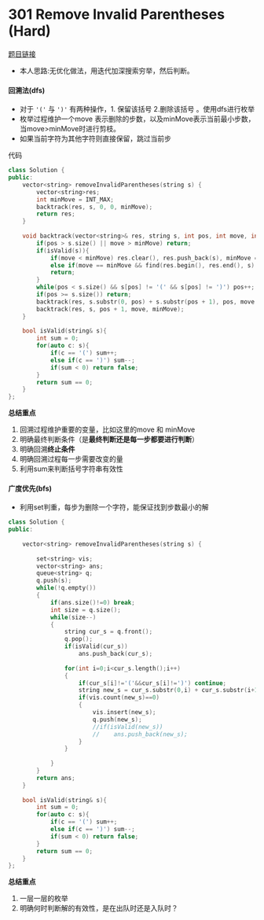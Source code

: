 # 301 Remove Invalid Parentheses (Hard)

[题目链接](https://leetcode.com/problems/remove-invalid-parentheses/solution/)

* 本人思路:无优化做法，用迭代加深搜索穷举，然后判断。
#### 回溯法(dfs)
* 对于 `'('` 与 `')'` 有两种操作，1. 保留该括号 2.删除该括号 。使用dfs进行枚举
* 枚举过程维护一个move 表示删除的步数，以及minMove表示当前最小步数，当move>minMove时进行剪枝。
* 如果当前字符为其他字符则直接保留，跳过当前步

代码
```cpp
class Solution {
public:
    vector<string> removeInvalidParentheses(string s) {
        vector<string>res;
        int minMove = INT_MAX;
        backtrack(res, s, 0, 0, minMove);
        return res;
    }
    
    void backtrack(vector<string>& res, string s, int pos, int move, int& minMove){
        if(pos > s.size() || move > minMove) return;
        if(isValid(s)){
            if(move < minMove) res.clear(), res.push_back(s), minMove = move;
            else if(move == minMove && find(res.begin(), res.end(), s) == res.end()) res.push_back(s);
            return;
        }
        while(pos < s.size() && s[pos] != '(' && s[pos] != ')') pos++;
        if(pos >= s.size()) return;
        backtrack(res, s.substr(0, pos) + s.substr(pos + 1), pos, move + 1, minMove);
        backtrack(res, s, pos + 1, move, minMove);
    }
    
    bool isValid(string& s){
        int sum = 0;
        for(auto c: s){
            if(c == '(') sum++;
            else if(c == ')') sum--;
            if(sum < 0) return false;
        }
        return sum == 0;
    }
};
```

**总结重点**
1. 回溯过程维护重要的变量，比如这里的move 和 minMove
2. 明确最终判断条件（是**最终判断还是每一步都要进行判断**）
3. 明确回溯**终止条件**
4. 明确回溯过程每一步需要改变的量
5. 利用sum来判断括号字符串有效性


#### 广度优先(bfs)

* 利用set判重，每步为删除一个字符，能保证找到步数最小的解

```cpp
class Solution {
public:
    
    vector<string> removeInvalidParentheses(string s) {
       
        set<string> vis;
        vector<string> ans;
        queue<string> q;
        q.push(s);
        while(!q.empty())
        {
            if(ans.size()!=0) break;
            int size = q.size();
            while(size--)
            {
                string cur_s = q.front();
                q.pop();
                if(isValid(cur_s))
                    ans.push_back(cur_s);
                
                for(int i=0;i<cur_s.length();i++)
                {
                    if(cur_s[i]!='('&&cur_s[i]!=')') continue;
                    string new_s = cur_s.substr(0,i) + cur_s.substr(i+1);
                    if(vis.count(new_s)==0)
                    {
                        vis.insert(new_s);
                        q.push(new_s);
                        //if(isValid(new_s))
                        //    ans.push_back(new_s);
                    }
                }
                
            }
        }
        return ans;
    }
    
    bool isValid(string& s){
        int sum = 0;
        for(auto c: s){
            if(c == '(') sum++;
            else if(c == ')') sum--;
            if(sum < 0) return false;
        }
        return sum == 0;
    }
};
```
**总结重点**
1. 一层一层的枚举
2. 明确何时判断解的有效性，是在出队时还是入队时？






